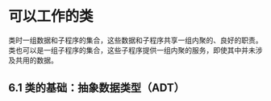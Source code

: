 # 可以工作的类

类时一组数据和子程序的集合，这些数据和子程序共享一组内聚的、良好的职责。类也可以是一组子程序的集合，这些子程序提供一组内聚的服务，即使其中并未涉及共用的数据。

## 6.1 类的基础：抽象数据类型（ADT）
